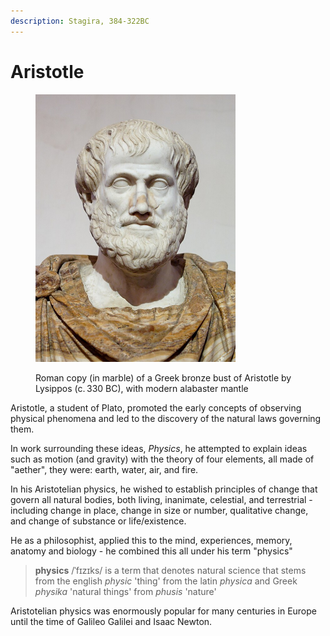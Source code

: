 ```yaml
---
description: Stagira, 384-322BC
---
```


# Aristotle

<figure><img src="../../.gitbook/assets/image (1).png" alt="" width="320"><figcaption><p>Roman copy (in marble) of a Greek bronze bust of Aristotle by Lysippos (c. 330 BC), with modern alabaster mantle</p></figcaption></figure>

Aristotle, a student of Plato, promoted the early concepts of observing physical phenomena and led to the discovery of the natural laws governing them.

In work surrounding these ideas, _Physics_, he attempted to explain ideas such as motion (and gravity) with the theory of four elements, all made of "aether", they were: earth, water, air, and fire.

In his Aristotelian physics, he wished to establish principles of change that govern all natural bodies, both living, inanimate, celestial, and terrestrial - including change in place, change in size or number, qualitative change, and change of substance or life/existence.

He as a philosophist, applied this to the mind, experiences, memory, anatomy and biology - he combined this all under his term "physics"

> **physics** /ˈfɪzɪks/ is a term that denotes natural science that stems from the english _physic_ 'thing' from the latin _physica_ and Greek _physika_ 'natural things' from _phusis_ 'nature'

Aristotelian physics was enormously popular for many centuries in Europe until the time of Galileo Galilei and Isaac Newton.
